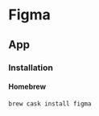 # Figma

<!--
https://www.youtube.com/watch?v=p2sZKAPOQXs

https://www.linkedin.com/learning/topics/figma-2?entityType=COURSE
-->

## App

### Installation

#### Homebrew

```sh
brew cask install figma
```
